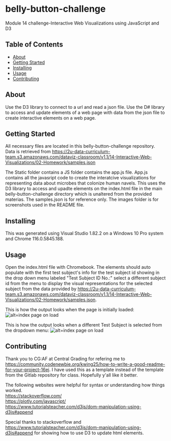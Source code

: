 # belly-button-challenge
Module 14 challenge-Interactive Web Visualizations using JavaScript and D3

## Table of Contents

- [About](#about)
- [Getting Started](#getting_started)
- [Installing](#installing)
- [Usage](#usage)
- [Contributing](#contributing)

## About
Use the D3 library to connect to a url and read a json file. Use the D# library to access and update elements of a web page with data from the json file to create interactive elements on a web page.

## Getting Started
All necessary files are located in this belly-button-challenge repository. Data is retrieved from https://2u-data-curriculum-team.s3.amazonaws.com/dataviz-classroom/v1.1/14-Interactive-Web-Visualizations/02-Homework/samples.json

The Static folder contains a JS folder contains the app.js file. App.js contains all the javasript code to create the interatcive visualizations for representing data about microbes that colonize human navels. This uses the D3 library to access and upadte elements on the index.html file in the main belly-button-challenge directory which is unaltered from the provided materias. The samples.json is for reference only. The images folder is for screenshots used in the README file.


## Installing
This was generated using Visual Studio 1.82.2  on a Windows 10 Pro system and Chrome 116.0.5845.188.


## Usage
Open the index.html file with Chromebook. The elements should auto populate with the first test subject's info for the test subject id showing in the drop down menu labeled "Test Subject ID No.:" select a different subject id from the menu to display the visual representations for the selected subject from the data provided by https://2u-data-curriculum-team.s3.amazonaws.com/dataviz-classroom/v1.1/14-Interactive-Web-Visualizations/02-Homework/samples.json.

This is how the output looks when the page is initially loaded:
![alt=index page on load](https://github.com/sunshinebearlloyd/belly-button-challenge/blob/main/images/index.png)

This is how the output looks when a different Test Subject is selected from the dropdown menu:
![alt=index page on load](https://github.com/sunshinebearlloyd/belly-button-challenge/blob/main/images/indexChanged.png)






## Contributing
Thank you to CG:AF at Central Grading for refering me to https://community.codenewbie.org/kwing25/how-to-write-a-good-readme-for-your-project-16ej. I have used this as a template instead of the template from the Gitlab repository for class. Hopefully y'all like it better.

The following websites were helpful for syntax or understanding how things worked. \
https://stackoverflow.com/  \
https://plotly.com/javascript/  \
https://www.tutorialsteacher.com/d3js/dom-manipulation-using-d3js#append 



Special thanks to stackoverflow and https://www.tutorialsteacher.com/d3js/dom-manipulation-using-d3js#append for showing how to use D3 to update html elements.
